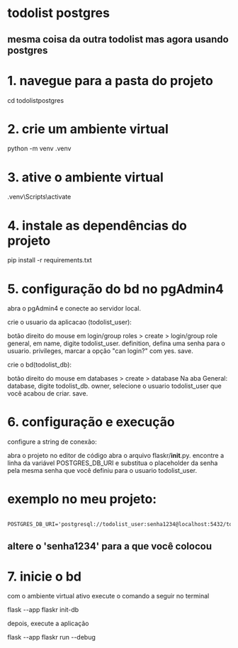 # todolist postgres

## mesma coisa da outra todolist mas agora usando postgres

# 1. navegue para a pasta do projeto
cd todolistpostgres

# 2. crie um ambiente virtual
python -m venv .venv

# 3. ative o ambiente virtual
.venv\Scripts\activate

# 4. instale as dependências do projeto
pip install -r requirements.txt

# 5. configuração do bd no pgAdmin4
abra o pgAdmin4 e conecte ao servidor local.

crie o usuario da aplicacao (todolist_user):

botão direito do mouse em login/group roles > create > login/group role
general, em name, digite todolist_user.
definition, defina uma senha para o usuario. 
privileges, marcar a opção "can login?" com yes.
save.

crie o bd(todolist_db):

botão direito do mouse em databases > create > database
Na aba General:
database, digite todolist_db.
owner, selecione o usuario todolist_user que você acabou de criar.
save.

# 6. configuração e execução

configure a string de conexão:

abra o projeto no editor de código
abra o arquivo flaskr/__init__.py.
encontre a linha da variável POSTGRES_DB_URI e substitua o placeholder da senha pela mesma senha que você definiu para o usuario todolist_user.

# exemplo no meu projeto:
      POSTGRES_DB_URI='postgresql://todolist_user:senha1234@localhost:5432/todolist_db'
## altere o 'senha1234' para a que você colocou

# 7. inicie o bd

com o ambiente virtual ativo execute o comando a seguir no terminal

flask --app flaskr init-db

depois, execute a aplicação

flask --app flaskr run --debug